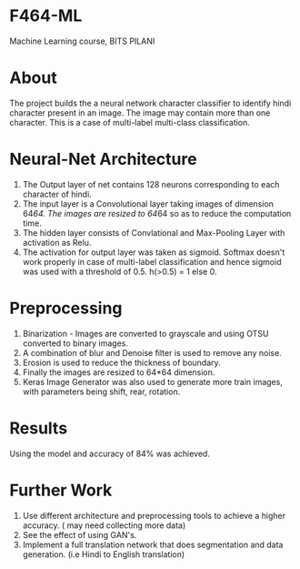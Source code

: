 # F464-ML
Machine Learning course, BITS PILANI

# About
The project builds the a neural network character classifier to
identify hindi character present in an image. The image may contain
more than one character. This is a case of multi-label multi-class
classification.

# Neural-Net Architecture

1) The Output layer of net contains 128 neurons corresponding to each
character of hindi.
2) The input layer is a Convolutional layer taking images of dimension
64*64. The images are resized to 64*64 so as to reduce the computation
time.
3) The hidden layer consists of Convlational and Max-Pooling Layer with
activation as Relu.
4) The activation for output layer was taken as sigmoid. Softmax doesn't
work properly in case of multi-label classification and hence sigmoid was
used with a threshold of 0.5.
h(>0.5) = 1 else 0.

# Preprocessing
1) Binarization - Images are converted to grayscale and using OTSU 
converted to binary images.
2) A combination of blur and Denoise filter is used to remove any noise.
3) Erosion is used to reduce the thickness of boundary.
4) Finally the images are resized to 64*64 dimension.
5) Keras Image Generator was also used to generate more train
images, with parameters being shift, rear, rotation.

# Results
Using the model and accuracy of 84% was achieved.

# Further Work
1) Use different architecture and preprocessing tools to achieve a higher
accuracy. ( may need collecting more data)
2) See the effect of using GAN's.
3) Implement a full translation network that does segmentation and data generation.
(i.e Hindi to English translation)
